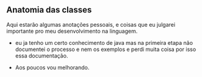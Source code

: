 ## Anatomia das classes

Aqui estarão algumas anotações pessoais, e coisas que eu julgarei importante pro meu desenvolvimento na linguagem.

* eu ja tenho um certo conhecimento de java mas na primeira etapa não documentei o processo e nem os exemplos e perdi muita coisa por isso essa documentação.

* Aos poucos vou melhorando.